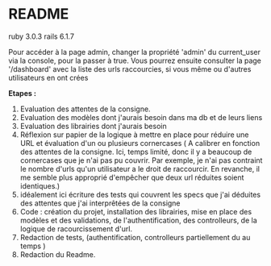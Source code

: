 # README
ruby 3.0.3
rails 6.1.7

Pour accéder à la page admin, changer la propriété 'admin' du current_user via la console, pour la passer à true. Vous pourrez ensuite consulter la page '/dashboard' avec la liste des urls raccourcies, si vous même ou d'autres utilisateurs en ont crées


__Etapes :__  
1. Evaluation des attentes de la consigne.  
2. Evaluation des modèles dont j'aurais besoin dans ma db et de leurs liens  
3. Evaluation des librairies dont j'aurais besoin  
4. Réflexion sur papier de la logique à mettre en place pour réduire une URL et évaluation d'un ou plusieurs cornercases ( A calibrer en fonction des attentes de la consigne. Ici, temps limité, donc il y a beaucoup de cornercases que je n'ai pas pu couvrir. Par exemple, je n'ai pas contraint le nombre d'urls qu'un utilisateur a le droit de raccourcir. En revanche, il me semble plus approprié d'empêcher que deux url réduites soient identiques.)  
5. idéalement ici écriture des tests qui couvrent les specs que j'ai déduites des attentes que j'ai interprêtées de la consigne  
6. Code : création du projet, installation des librairies, mise en place des modèles et des validations, de l'authentification, des controlleurs, de la logique de racourcissement d'url.  
7. Redaction de tests, (authentification, controlleurs partiellement du au temps )
8. Redaction du Readme.
